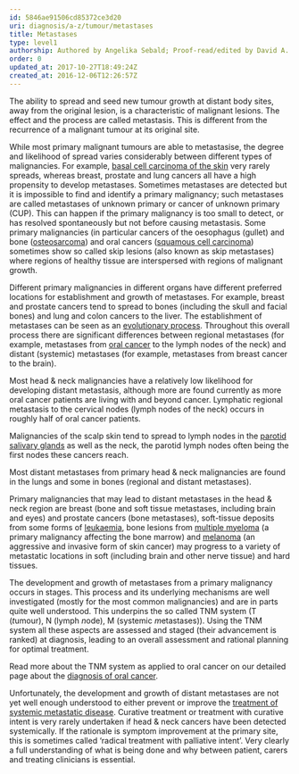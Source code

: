 ```yaml
---
id: 5846ae91506cd85372ce3d20
uri: diagnosis/a-z/tumour/metastases
title: Metastases
type: level1
authorship: Authored by Angelika Sebald; Proof-read/edited by David A. Mitchell
order: 0
updated_at: 2017-10-27T18:49:24Z
created_at: 2016-12-06T12:26:57Z
---
```


<p>The ability to spread and seed new tumour growth at distant body
    sites, away from the original lesion, is a characteristic
    of malignant lesions. The effect and the process are called
    metastasis. This is different from the recurrence of a malignant
    tumour at its original site.</p>
<p>While most primary malignant tumours are able to metastasise,
    the degree and likelihood of spread varies considerably between
    different types of malignancies. For example, <a href="/diagnosis/a-z/cancer/facial-skin">basal cell carcinoma of the skin</a>    very rarely spreads, whereas breast, prostate and lung cancers
    all have a high propensity to develop metastases. Sometimes
    metastases are detected but it is impossible to find and
    identify a primary malignancy; such metastases are called
    metastases of unknown primary or cancer of unknown primary
    (CUP). This can happen if the primary malignancy is too small
    to detect, or has resolved spontaneously but not before causing
    metastasis. Some primary malignancies (in particular cancers
    of the oesophagus (gullet) and bone (<a href="/diagnosis/a-z/bone-lesion">osteosarcoma</a>)
    and oral cancers (<a href="/diagnosis/a-z/cancer/mouth-cancer">squamous cell carcinoma</a>)
    sometimes show so called skip lesions (also known as skip
    metastases) where regions of healthy tissue are interspersed
    with regions of malignant growth.</p>
<p>Different primary malignancies in different organs have different
    preferred locations for establishment and growth of metastases.
    For example, breast and prostate cancers tend to spread to
    bones (including the skull and facial bones) and lung and
    colon cancers to the liver. The establishment of metastases
    can be seen as an <a href="/diagnosis/a-z/tumour/metastases/more-info">evolutionary process</a>.
    Throughout this overall process there are significant differences
    between regional metastases (for example, metastases from
    <a href="/diagnosis/a-z/cancer/mouth-cancer">oral cancer</a>    to the lymph nodes of the neck) and distant (systemic) metastases
    (for example, metastases from breast cancer to the brain).</p>
<p>Most head &amp; neck malignancies have a relatively low likelihood
    for developing distant metastasis, although more are found
    currently as more oral cancer patients are living with and
    beyond cancer. Lymphatic regional metastasis to the cervical
    nodes (lymph nodes of the neck) occurs in roughly half of
    oral cancer patients.</p>
<p>Malignancies of the scalp skin tend to spread to lymph nodes
    in the <a href="/diagnosis/a-z/cancer/salivary-gland">parotid salivary glands</a>    as well as the neck, the parotid lymph nodes often being
    the first nodes these cancers reach.</p>
<p>Most distant metastases from primary head &amp; neck malignancies
    are found in the lungs and some in bones (regional and distant
    metastases).</p>
<p>Primary malignancies that may lead to distant metastases in the
    head &amp; neck region are breast (bone and soft tissue metastases,
    including brain and eyes) and prostate cancers (bone metastases),
    soft-tissue deposits from some forms of <a href="/diagnosis/a-z/tumour/blood-malignancy">leukaemia</a>,
    bone lesions from <a href="/diagnosis/a-z/tumour/blood-malignancy">multiple myeloma</a>    (a primary malignancy affecting the bone marrow) and <a href="/diagnosis/a-z/cancer/facial-skin">melanoma</a>    (an aggressive and invasive form of skin cancer) may progress
    to a variety of metastatic locations in soft (including brain
    and other nerve tissue) and hard tissues.</p>
<p>The development and growth of metastases from a primary malignancy
    occurs in stages. This process and its underlying mechanisms
    are well investigated (mostly for the most common malignancies)
    and are in parts quite well understood. This underpins the
    so called TNM system (T (<i>t</i>umour), N (lymph <i>n</i>ode),
    M (systemic <i>m</i>etastases)). Using the TNM system all
    these aspects are assessed and staged (their advancement
    is ranked) at diagnosis, leading to an overall assessment
    and rational planning for optimal treatment.</p>
<aside>
    <p>Read more about the TNM system as applied to oral cancer
        on our detailed page about the <a href="/diagnosis/a-z/cancer/mouth-cancer/detailed">diagnosis of oral cancer</a>.</p>
</aside>
<p>Unfortunately, the development and growth of distant metastases
    are not yet well enough understood to either prevent or improve
    the <a href="/treatment/surgery/tumour/metastases">treatment of systemic metastatic disease</a>.
    Curative treatment or treatment with curative intent is very
    rarely undertaken if head &amp; neck cancers have been detected
    systemically. If the rationale is symptom improvement at
    the primary site, this is sometimes called ‘radical treatment
    with palliative intent’. Very clearly a full understanding
    of what is being done and why between patient, carers and
    treating clinicians is essential.</p>
